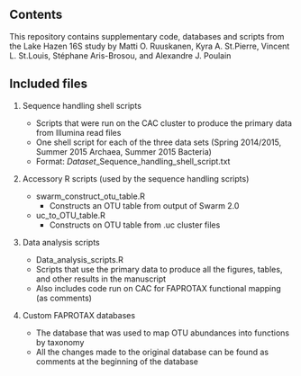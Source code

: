 ## Contents

This repository contains supplementary code, databases and scripts from the 
Lake Hazen 16S study by Matti O. Ruuskanen, Kyra A. St.Pierre, 
Vincent L. St.Louis, Stéphane Aris-Brosou, and Alexandre J. Poulain

## Included files

1. Sequence handling shell scripts
	- Scripts that were run on the CAC cluster to produce the primary data from Illumina read files
	- One shell script for each of the three data sets (Spring 2014/2015, Summer 2015 Archaea, Summer 2015 Bacteria)
	- Format: *Dataset*_Sequence_handling_shell_script.txt

2. Accessory R scripts (used by the sequence handling scripts)
	- swarm_construct_otu_table.R
		* Constructs an OTU table from output of Swarm 2.0
	- uc_to_OTU_table.R
		* Constructs on OTU table from .uc cluster files
		
3. Data analysis scripts
	- Data_analysis_scripts.R
	- Scripts that use the primary data to produce all the figures, tables, and other results in the manuscript
	- Also includes code run on CAC for FAPROTAX functional mapping (as comments)

4. Custom FAPROTAX databases
	- The database that was used to map OTU abundances into functions by taxonomy
	- All the changes made to the original database can be found as comments at the beginning of the database

